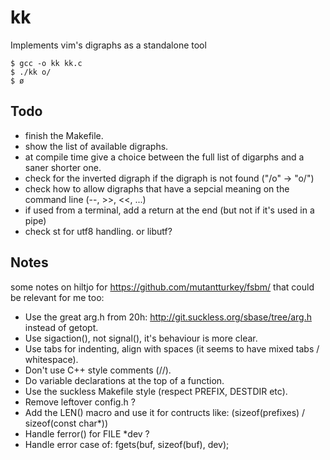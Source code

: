 # kk

Implements vim's digraphs as a standalone tool

    $ gcc -o kk kk.c
    $ ./kk o/
    $ ø

## Todo

- finish the Makefile.
- show the list of available digraphs.
- at compile time give a choice between the full list of digarphs and a saner shorter one.
- check for the inverted digraph if the digraph is not found ("/o" -> "o/")
- check how to allow digraphs that have a sepcial meaning on the command line (--, >>, <<, ...)
- if used from a terminal, add a return at the end (but not if it's used in a pipe)
- check st for utf8 handling. or libutf?

## Notes

some notes on hiltjo for https://github.com/mutantturkey/fsbm/ that could be relevant for me too:

- Use the great arg.h from 20h:
http://git.suckless.org/sbase/tree/arg.h instead of getopt.
- Use sigaction(), not signal(), it's behaviour is more clear.
- Use tabs for indenting, align with spaces (it seems to have mixed
tabs / whitespace).
- Don't use C++ style comments (//).
- Do variable declarations at the top of a function.
- Use the suckless Makefile style (respect PREFIX, DESTDIR etc).
- Remove leftover config.h ?
- Add the LEN() macro and use it for contructs like: (sizeof(prefixes)
/ sizeof(const char*))
- Handle ferror() for FILE *dev ?
- Handle error case of: fgets(buf, sizeof(buf), dev);
